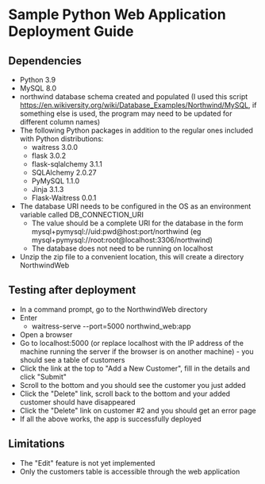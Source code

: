 # Sample Python Web Application Deployment Guide

## Dependencies

- Python 3.9
- MySQL 8.0
- northwind database schema created and populated (I used this script https://en.wikiversity.org/wiki/Database_Examples/Northwind/MySQL, if something else is used, the program may need to be updated for different column names)
- The following Python packages in addition to the regular ones included with Python distributions:
  - waitress 3.0.0
  - flask 3.0.2
  - flask-sqlalchemy 3.1.1
  - SQLAlchemy 2.0.27
  - PyMySQL 1.1.0
  - Jinja 3.1.3
  - Flask-Waitress 0.0.1
- The database URI needs to be configured in the OS as an environment variable called DB_CONNECTION_URI
  - The value should be a complete URI for the database in the form mysql+pymysql://uid:pwd@host:port/northwind (eg mysql+pymysql://root:root@localhost:3306/northwind)
  - The database does not need to be running on localhost
- Unzip the zip file to a convenient location, this will create a directory NorthwindWeb

## Testing after deployment

- In a command prompt, go to the NorthwindWeb directory
- Enter
  - waitress-serve --port=5000 northwind_web:app
- Open a browser
- Go to localhost:5000 (or replace localhost with the IP address of the machine running the server if the browser is on another machine) - you should see a table of customers
- Click the link at the top to "Add a New Customer", fill in the details and click "Submit"
- Scroll to the bottom and you should see the customer you just added
- Click the "Delete" link, scroll back to the bottom and your added customer should have disappeared
- Click the "Delete" link on customer #2 and you should get an error page
- If all the above works, the app is successfully deployed

## Limitations

- The "Edit" feature is not yet implemented
- Only the customers table is accessible through the web application